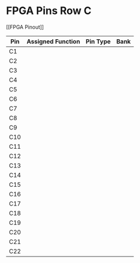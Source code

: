 # FPGA Pins Row C
[[FPGA Pinout]]

| Pin | Assigned Function | Pin Type | Bank |
| --- | ----------------- | -------- | ---- |
| C1  |                   |          |      |
| C2  |                   |          |      |
| C3  |                   |          |      |
| C4  |                   |          |      |
| C5  |                   |          |      |
| C6  |                   |          |      |
| C7  |                   |          |      |
| C8  |                   |          |      |
| C9  |                   |          |      |
| C10 |                   |          |      |
| C11 |                   |          |      |
| C12 |                   |          |      |
| C13 |                   |          |      |
| C14 |                   |          |      |
| C15 |                   |          |      |
| C16 |                   |          |      |
| C17 |                   |          |      |
| C18 |                   |          |      |
| C19 |                   |          |      |
| C20 |                   |          |      |
| C21 |                   |          |      |
| C22 |                   |          |      |

